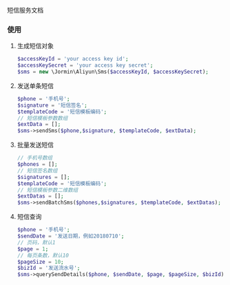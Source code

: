 短信服务文档

### 使用

1. 生成短信对象

    ``` php
    $accessKeyId = 'your access key id';
    $accessKeySecret = 'your access key secret';
    $sms = new \Jormin\Aliyun\Sms($accessKeyId, $accessKeySecret);
    ```

2. 发送单条短信

    ```php
    $phone = '手机号';
    $signature = '短信签名';
    $templateCode = '短信模板编码';
    // 短信模板参数数组
    $extData = [];
    $sms->sendSms($phone,$signature, $templateCode, $extData);
    ```

3. 批量发送短信

    ```php
    // 手机号数组
    $phones = [];
    // 短信签名数组
    $signatures = [];
    $templateCode = '短信模板编码';
    // 短信模板参数二维数组
    $extDatas = [];
    $sms->sendBatchSms($phones,$signatures, $templateCode, $extDatas);
    ```

3. 短信查询

    ```php
    $phone = '手机号';
    $sendDate = '发送日期，例如20180710';
    // 页码，默认1
    $page = 1;
    // 每页条数，默认10
    $pageSize = 10;
    $bizId = '发送流水号';
    $sms->querySendDetails($phone, $sendDate, $page, $pageSize, $bizId);
    ```